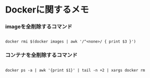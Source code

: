 # Dockerに関するメモ

### imageを全削除するコマンド


```

docker rmi $(docker images | awk '/^<none>/ { print $3 }')

```


### コンテナを全削除するコマンド


```

docker ps -a | awk '{print $1}' | tail -n +2 | xargs docker rm

```